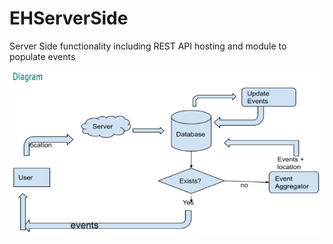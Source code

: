 # EHServerSide
Server Side functionality including REST API hosting and module to populate events

![](docs/SystemDesign.PNG)
